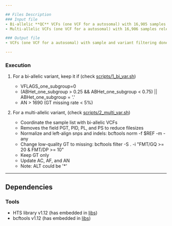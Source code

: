 ```yaml
---

## Files Description
### Input file
- Bi-allelic **QC** VCFs (one VCF for a autosomal) with 16,905 samples released in October 2021
- Multi-allelic VCFs (one VCF for a autosomal) with 16,906 samples released in March 2021

### Output file
- VCFs (one VCF for a autosomal) with sample and variant filtering done

---
```


### Execution

1. For a bi-allelic variant, keep it if (check [scripts/1_bi_var.sh](scripts/1_bi_var.sh))
	- VFLAGS_one_subgroup=0
	- (ABHet_one_subgroup > 0.25 && ABHet_one_subgroup < 0.75) || ABHet_one_subgroup = '.'
	- AN > 1690 (GT missing rate < 5%)

2. For a multi-allelic variant, (check [scripts/2_multi_var.sh](scripts/2_multi_var.sh))
	- Coordinate the sample list with bi-allelic VCFs
	- Removes the field PGT, PID, PL, and PS to reduce filesizes
	- Normalize and left-align snps and indels: bcftools norm -f $REF -m -any
	- Change low-quality GT to missing: bcftools filter -S .  -i "FMT/GQ >= 20 & FMT/DP >= 10"
	- Keep GT only
	- Update AC, AF, and AN
	- Note: ALT could be '*'

---

## Dependencies
### Tools
- HTS library v1.12 (has embedded in [libs](libs))
- bcftools v1.12 (has embedded in [libs](libs))
